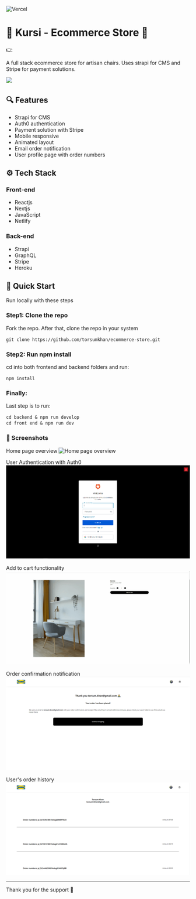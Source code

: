 ![Vercel](https://vercelbadge.vercel.app/api/torsumkhan/ecommerce-store?style=plastic)

# 🏪 Kursi - Ecommerce Store 🏪

[👉 ](https://onlinestore-chi.vercel.app/)

A full stack ecommerce store for artisan chairs. Uses strapi for CMS and Stripe for payment solutions.

![](https://github.com/torsumkhan/ecommerce-store/blob/master/docs/kursi-home-addtocart.gif?raw=true)

## 🔍 Features

- Strapi for CMS
- Auth0 authentication
- Payment solution with Stripe
- Mobile responsive
- Animated layout
- Email order notification
- User profile page with order numbers

## ⚙ Tech Stack

### Front-end

- Reactjs
- Nextjs
- JavaScript
- Netlify

### Back-end

- Strapi
- GraphQL
- Stripe
- Heroku

## 🚀 Quick Start

Run locally with these steps

### Step1: Clone the repo

Fork the repo. After that, clone the repo in your system

```
git clone https://github.com/torsumkhan/ecommerce-store.git
```

### Step2: Run npm install

cd into both frontend and backend folders and run:

```
npm install
```

### Finally:

Last step is to run:

```
cd backend & npm run develop
cd front end & npm run dev
```

### 📸 Screenshots

Home page overview
![Home page overview](https://github.com/torsumkhan/ecommerce-store/blob/master/docs/kursi-homepage.gif?raw=true)

User Authentication with Auth0
![auth0 authentication](https://github.com/torsumkhan/ecommerce-store/blob/master/docs/auth0.PNG?raw=true)

Add to cart functionality
![add to cart](https://github.com/torsumkhan/ecommerce-store/blob/master/docs/kursi-addtocartbutton.gif?raw=true)

Order confirmation notification
![Order confirmation notification](https://github.com/torsumkhan/ecommerce-store/blob/master/docs/kursi-order-confirm.PNG?raw=true)

User's order history
![User order history](https://github.com/torsumkhan/ecommerce-store/blob/master/docs/user-orders.PNG?raw=true)

---

Thank you for the support 🙏
